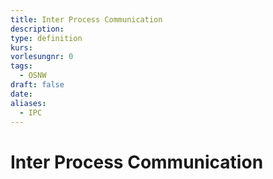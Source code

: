```yaml
---
title: Inter Process Communication
description: 
type: definition
kurs: 
vorlesungnr: 0
tags:
  - OSNW
draft: false
date: 
aliases:
  - IPC
---
```

# Inter Process Communication
